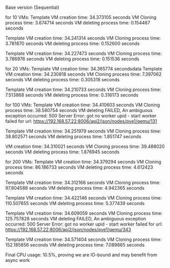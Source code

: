 Base version (Sequential)

for 10 VMs:
Template VM creation time: 34.373105 seconds
VM Cloning process time: 3.674714 seconds
VM deleting process time: 0.154467 seconds

Template VM creation time: 34.241314 seconds
VM Cloning process time: 3.781870 seconds
VM deleting process time: 0.152600 seconds

Template VM creation time: 34.227473 seconds
VM Cloning process time: 3.786976 seconds
VM deleting process time: 0.151536 seconds

for 20 VMs:
Template VM creation time: 34.365774 secondsdata
Template VM creation time: 34.230818 seconds
VM Cloning process time: 7.397062 seconds
VM deleting process time: 0.305318 seconds

Template VM creation time: 34.210733 seconds
VM Cloning process time: 7.513868 seconds
VM deleting process time: 0.316173 seconds

for 100 VMs:
Template VM creation time: 34.410603 seconds
VM Cloning process time: 38.580754 seconds
VM deleting FAILED, An ambiguous exception occurred: 500 Server Error: got no worker upid - start worker failed for url: https://192.168.57.22:8006/api2/json/nodes/pve1/qemu/131

Template VM creation time: 34.251979 seconds
VM Cloning process time: 38.802571 seconds
VM deleting process time: 1.851747 seconds

VM creation time: 34.310021 seconds
VM Cloning process time: 39.488020 seconds
VM deleting process time: 1.876945 seconds

for 200 VMs: 
Template VM creation time: 34.379294 seconds
VM Cloning process time: 86.186733 seconds
VM deleting process time: 4.612423 seconds

Template VM creation time: 34.312166 seconds
VM Cloning process time: 97.804588 seconds
VM deleting process time: 4.942365 seconds

Template VM creation time: 34.422146 seconds
VM Cloning process time: 110.507655 seconds
VM deleting process time: 5.377439 seconds

Template VM creation time: 34.609059 seconds
VM Cloning process time: 125.757828 seconds
VM deleting FAILED, An ambiguous exception occurred: 500 Server Error: got no worker upid - start worker failed for url: https://192.168.57.22:8006/api2/json/nodes/pve1/qemu/343

Template VM creation time: 34.571404 seconds
VM Cloning process time: 152.185856 seconds
VM deleting process time: 7.089865 seconds


Final CPU usage: 10.5%, proving we are IO-bound and may benefit from async work


